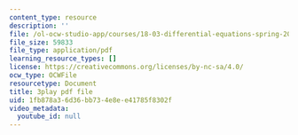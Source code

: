 ```yaml
---
content_type: resource
description: ''
file: /ol-ocw-studio-app/courses/18-03-differential-equations-spring-2010/1fb878a36d36bb734e8ee41785f8302f_e3FfmXtkppM.pdf
file_size: 59833
file_type: application/pdf
learning_resource_types: []
license: https://creativecommons.org/licenses/by-nc-sa/4.0/
ocw_type: OCWFile
resourcetype: Document
title: 3play pdf file
uid: 1fb878a3-6d36-bb73-4e8e-e41785f8302f
video_metadata:
  youtube_id: null
---
```

